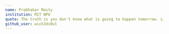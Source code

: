 ```yaml
---
name: Prabhakar Maity
institution: MIT WPU
quote: The truth is you don't know what is going to happen tomorrow. Life is a crazy ride, and nothing is guaranteed.
github_user: wick3ds0ul
---
```

